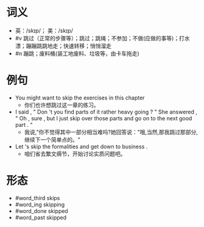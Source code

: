 # 词义
- 英：/skɪp/； 美：/skɪp/
- #v 跳过（正常的步骤等）；跳过；跳绳；不参加；不做(应做的事等)；打水漂；蹦蹦跳跳地走；快速转移；悄悄溜走
- #n 蹦跳；废料桶(装工地废料、垃圾等，由卡车拖走)
# 例句
- You might want to skip the exercises in this chapter
	- 你们也许想跳过这一章的练习。
- I said , " Don 't you find parts of it rather heavy going ? " She answered , " Oh , sure , but I just skip over those parts and go on to the next good part . "
	- 我说,"你不觉得其中一部分相当难吗?她回答说："哦,当然,那我跳过那部分,继续下一个简单点的。"
- Let 's skip the formalities and get down to business .
	- 咱们省去繁文缛节，开始讨论实质问题吧。
# 形态
- #word_third skips
- #word_ing skipping
- #word_done skipped
- #word_past skipped
